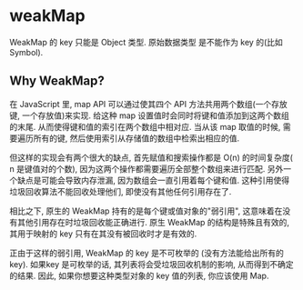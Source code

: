 <!--
Created: Mon Aug 26 2019 15:21:34 GMT+0800 (China Standard Time)
Modified: Mon Aug 26 2019 15:21:34 GMT+0800 (China Standard Time)
-->
# weakMap

WeakMap 的 key 只能是 Object 类型. 原始数据类型 是不能作为 key 的(比如 Symbol). 

## Why WeakMap?

在 JavaScript 里, map API 可以通过使其四个 API 方法共用两个数组(一个存放键, 一个存放值)来实现. 给这种 map 设置值时会同时将键和值添加到这两个数组的末尾. 从而使得键和值的索引在两个数组中相对应. 当从该 map 取值的时候, 需要遍历所有的键, 然后使用索引从存储值的数组中检索出相应的值. 

但这样的实现会有两个很大的缺点, 首先赋值和搜索操作都是 O(n) 的时间复杂度( n 是键值对的个数), 因为这两个操作都需要遍历全部整个数组来进行匹配. 另外一个缺点是可能会导致内存泄漏, 因为数组会一直引用着每个键和值. 这种引用使得垃圾回收算法不能回收处理他们, 即使没有其他任何引用存在了. 

相比之下, 原生的 WeakMap 持有的是每个键或值对象的"弱引用", 这意味着在没有其他引用存在时垃圾回收能正确进行. 原生 WeakMap 的结构是特殊且有效的, 其用于映射的 key 只有在其没有被回收时才是有效的. 

正由于这样的弱引用, WeakMap 的 key 是不可枚举的 (没有方法能给出所有的 key). 如果key 是可枚举的话, 其列表将会受垃圾回收机制的影响, 从而得到不确定的结果. 因此, 如果你想要这种类型对象的 key 值的列表, 你应该使用 Map. 

